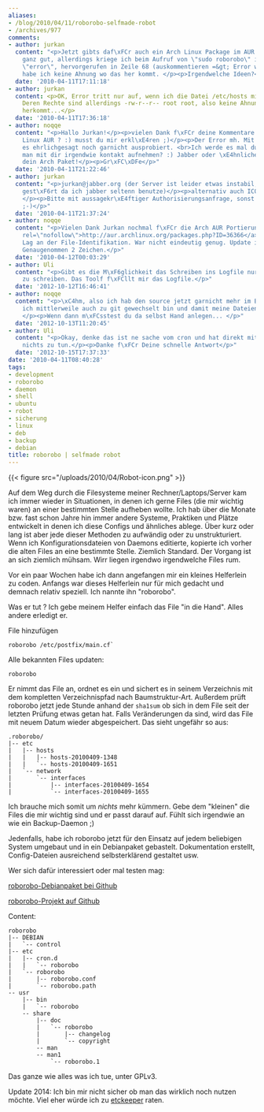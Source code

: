 ```yaml
---
aliases:
- /blog/2010/04/11/roborobo-selfmade-robot
- /archives/977
comments:
- author: jurkan
  content: "<p>Jetzt gibts daf\xFCr auch ein Arch Linux Package im AUR :D</p><p>Funktioniert
    ganz gut, allerdings kriege ich beim Aufruf von \"sudo roborobo\" immer die Meldung
    \"error\", hervorgerufen in Zeile 68 (auskommentieren =&gt; Error weg), allerdings
    habe ich keine Ahnung wo das her kommt. </p><p>Irgendwelche Ideen?</p>"
  date: '2010-04-11T17:11:18'
- author: jurkan
  content: <p>OK, Error tritt nur auf, wenn ich die Datei /etc/hosts mit dabei habe.
    Deren Rechte sind allerdings -rw-r--r-- root root, also keine Ahnung wo der Error
    herkommt...</p>
  date: '2010-04-11T17:36:18'
- author: noqqe
  content: "<p>Hallo Jurkan!</p><p>vielen Dank f\xFCr deine Kommentare :)<br>Arch
    Linux AUR ? :) musst du mir erkl\xE4ren ;)</p><p>Der Error mh. Mit sudo hab ich
    es ehrlichgesagt noch garnicht ausprobiert. <br>Ich werde es mal durchspielen.</p><p>kann
    man mit dir irgendwie kontakt aufnehmen? :) Jabber oder \xE4hnliches? Mich intressiert
    dein Arch Paket!</p><p>Gr\xFC\xDFe</p>"
  date: '2010-04-11T21:22:46'
- author: jurkan
  content: "<p>jurkan@jabber.org (der Server ist leider etwas instabil, hat mich nie
    gest\xF6rt da ich jabber seltenn benutze)</p><p>alternativ auch ICQ -zensiert-
    </p><p>Bitte mit aussagekr\xE4ftiger Authorisierungsanfrage, sonst wirds geblockt
    ;-)</p>"
  date: '2010-04-11T21:37:24'
- author: noqqe
  content: "<p>Vielen Dank Jurkan nochmal f\xFCr die Arch AUR Portierung. <br><a href=\"http://aur.archlinux.org/packages.php?ID=36366\"
    rel=\"nofollow\">http://aur.archlinux.org/packages.php?ID=36366</a></p><p>Bug ist gefixed.
    Lag an der File-Identifikation. War nicht eindeutig genug. Update ist in Git(-hub).
    Genaugenommen 2 Zeichen.</p>"
  date: '2010-04-12T00:03:29'
- author: Uli
  content: "<p>Gibt es die M\xF6glichkeit das Schreiben ins Logfile nur bei Fehlern
    zu schreiben. Das Toolf f\xFCllt mir das Logfile.</p>"
  date: '2012-10-12T16:46:41'
- author: noqqe
  content: "<p>\xC4hm, also ich hab den source jetzt garnicht mehr im Blick, weil
    ich mittlerweile auch zu git gewechselt bin und damit meine Dateien verwalte.
    </p><p>Wenn dann m\xFCsstest du da selbst Hand anlegen... </p>"
  date: '2012-10-13T11:20:45'
- author: Uli
  content: "<p>Okay, denke das ist ne sache vom cron und hat direkt mit dem script
    nichts zu tun.</p><p>Danke f\xFCr Deine schnelle Antwort</p>"
  date: '2012-10-15T17:37:33'
date: '2010-04-11T08:40:28'
tags:
- development
- roborobo
- daemon
- shell
- ubuntu
- robot
- sicherung
- linux
- deb
- backup
- debian
title: roborobo | selfmade robot
---
```


{{< figure src="/uploads/2010/04/Robot-icon.png" >}}

Auf dem Weg durch die Filesysteme meiner Rechner/Laptops/Server kam ich immer
wieder in Situationen, in denen ich gerne Files (die mir wichtig waren) an
einer bestimmten Stelle aufheben wollte. Ich hab über die Monate bzw. fast
schon Jahre hin immer andere Systeme, Praktiken und Plätze entwickelt in
denen ich diese Configs und ähnliches ablege. Über kurz oder lang ist aber
jede dieser Methoden zu aufwändig oder zu unstrukturiert. Wenn ich
Konfigurationsdateien von Daemons editierte, kopierte ich vorher die alten
Files an eine bestimmte Stelle. Ziemlich Standard. Der Vorgang ist an sich
ziemlich mühsam. Wirr liegen irgendwo irgendwelche Files rum.

Vor ein paar Wochen habe ich dann angefangen mir ein kleines Helferlein zu
coden. Anfangs war dieses Helferlein nur für mich gedacht und demnach
relativ speziell. Ich nannte ihn "roborobo".

Was er tut ? Ich gebe meinem Helfer einfach das File "in die Hand". Alles
andere erledigt er.

File hinzufügen

```
roborobo /etc/postfix/main.cf`
```

Alle bekannten Files updaten:

```
roborobo
```

Er nimmt das File an, ordnet es ein und sichert es in seinem Verzeichnis
mit dem kompletten Verzeichnispfad nach Baumstruktur-Art. Außerdem prüft
roborobo jetzt jede Stunde anhand der `sha1sum` ob sich in dem File seit der
letzten Prüfung etwas getan hat. Falls Veränderungen da sind, wird das File
mit neuem Datum wieder abgespeichert. Das sieht ungefähr so aus:

```
.roborobo/
|-- etc
|   |-- hosts
|   |   |-- hosts-20100409-1348
|   |   `-- hosts-20100409-1651
|   `-- network
|       `-- interfaces
|           |-- interfaces-20100409-1654
|           `-- interfaces-20100409-1655
```

Ich brauche mich somit um _nichts_ mehr kümmern. Gebe dem "kleinen" die
Files die mir wichtig sind und er passt darauf auf. Fühlt sich irgendwie an
wie ein Backup-Daemon ;)

Jedenfalls, habe ich roborobo jetzt für den Einsatz auf jedem beliebigen
System umgebaut und in ein Debianpaket gebastelt. Dokumentation erstellt,
Config-Dateien ausreichend selbsterklärend gestaltet usw.

Wer sich dafür interessiert oder mal testen mag:

[roborobo-Debianpaket bei Github](http://github.com/noqqe/roborobo/downloads)

[roborobo-Projekt auf Github](http://github.com/noqqe/roborobo/)

Content:

```
roborobo
|-- DEBIAN
|   `-- control
|-- etc
|   |-- cron.d
|   |   `-- roborobo
|   `-- roborobo
|       |-- roborobo.conf
|       `-- roborobo.path
-- usr
    |-- bin
    |   `-- roborobo
    -- share
        |-- doc
        |   `-- roborobo
        |       |-- changelog
        |       `-- copyright
        -- man
        -- man1
            `-- roborobo.1
```

Das ganze wie alles was ich tue, unter GPLv3.

Update 2014: Ich bin mir nicht sicher ob man das wirklich noch nutzen möchte.
Viel eher würde ich zu [etckeeper](http://joeyh.name/code/etckeeper/) raten.
